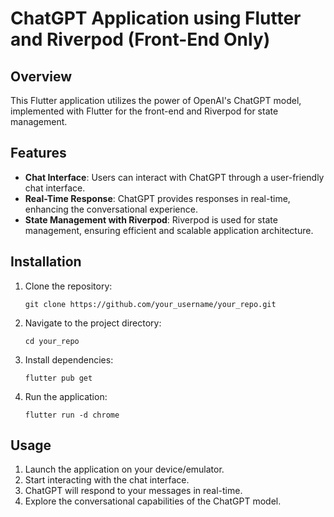 # ChatGPT Application using Flutter and Riverpod (Front-End Only)

## Overview
This Flutter application utilizes the power of OpenAI's ChatGPT model, implemented with Flutter for the front-end and Riverpod for state management.



## Features
- **Chat Interface**: Users can interact with ChatGPT through a user-friendly chat interface.
- **Real-Time Response**: ChatGPT provides responses in real-time, enhancing the conversational experience.
- **State Management with Riverpod**: Riverpod is used for state management, ensuring efficient and scalable application architecture.

## Installation
1. Clone the repository:
    ```
    git clone https://github.com/your_username/your_repo.git
    ```

2. Navigate to the project directory:
    ```
    cd your_repo
    ```

3. Install dependencies:
    ```
    flutter pub get
    ```

4. Run the application:
    ```
    flutter run -d chrome
    ```

## Usage
1. Launch the application on your device/emulator.
2. Start interacting with the chat interface.
3. ChatGPT will respond to your messages in real-time.
4. Explore the conversational capabilities of the ChatGPT model.
